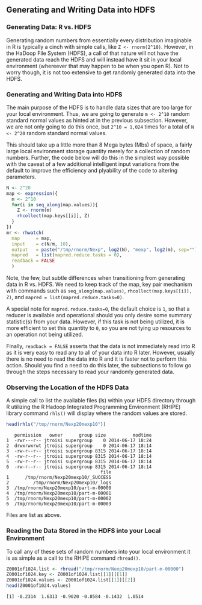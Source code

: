 ## Generating and Writing Data into HDFS ##

### Generating Data: R vs. HDFS ###

Generating random numbers from essentially every distribution imaginable in R is typically a cinch with simple calls, like `Z <- rnorm(2^10)`. However, in the HaDoop File System (HDFS), a call of that nature will not have the generated data reach the HDFS and will instead have it sit in your local environment (whereever that may happen to be when you open R). Not to worry though, it is not too extensive to get randomly generated data into the HDFS.

### Generating and Writing Data into HDFS ###

The main purpose of the HDFS is to handle data sizes that are too large for your local environment. Thus, we are going to generate `m <- 2^10` random standard normal values as hinted at in the previous subsection. However, we are not only going to do this once, but `2^10 = 1,024` times for a total of `N <- 2^20` random standard normal values.

This should take up a little more than 8 Mega bytes (Mbs) of space, a fairly large local environment storage quantity merely for a collection of random numbers. Further, the code below will do this in the simplest way possible with the caveat of a few additional intelligent input variations from the default to improve the efficiency and plyability of the code to altering parameters.

```r
N <- 2^20
map <- expression({
  m <- 2^10
  for(i in seq_along(map.values)){
    Z <- rnorm(m)
    rhcollect(map.keys[[i]], Z)
  }
})
mr <- rhwatch(
  map      = map,
  input    = c(N/m, 10), 
  output   = paste("/tmp/rnorm/Nexp", log2(N), "mexp", log2(m), sep=""),
  mapred   = list(mapred.reduce.tasks = 0),
  readback = FALSE
  )
```

Note, the few, but subtle differences when transitioning from generating data in R vs. HDFS. We need to keep track of the map, key pair mechanism with commands such as `seq_along(map.values)`, `rhcollect(map.keys[[i]], Z)`, and `mapred = list(mapred.reduce.tasks=0)`.

A special note for `mapred.reduce.tasks=0`, the default choice is `1`, so that a reducer is available and operational should you only desire some summary statistic(s) from your data. However, if this task is not being utilized, it is more efficient to set this quantity to `0`, so you are not tying up resources to an operation not being utilized.

Finally, `readback = FALSE` asserts that the data is not immediately read into R as it is very easy to read any to all of your data into R later. However, usually there is no need to read the data into R and it is faster not to perform this action. Should you find a need to do this later, the subsections to follow go through the steps necessary to read your randomly generated data.

### Observing the Location of the HDFS Data ###

A simple call to list the available files (ls) within your HDFS directory through R utilizing the R Hadoop Integrated Programming Environment (RHIPE) library command `rhls()` will display where the random values are stored.

```r
head(rhls("/tmp/rnorm/Nexp20mexp10"))
```

```
   permission   owner      group size          modtime
1  -rwr---r-- jtroisi supergroup    0 2014-06-17 18:24
2  drwxrwxrwt jtroisi supergroup    0 2014-06-17 18:14
3  -rw-r--r-- jtroisi supergroup 8315 2014-06-17 18:14
4  -rw-r--r-- jtroisi supergroup 8315 2014-06-17 18:14
5  -rw-r--r-- jtroisi supergroup 8315 2014-06-17 18:14
6  -rw-r--r-- jtroisi supergroup 8315 2014-06-17 18:14
                                   file
1      /tmp/rnorm/Nexp20mexp10/_SUCCESS
2         /tmp/rnorm/Nexp20mexp10/_logs
3  /tmp/rnorm/Nexp20mexp10/part-m-00000
4  /tmp/rnorm/Nexp20mexp10/part-m-00001
5  /tmp/rnorm/Nexp20mexp10/part-m-00002
6  /tmp/rnorm/Nexp20mexp10/part-m-00003
```
Files are list as above.

### Reading the Data Stored in the HDFS into your Local Environment ###

To call any of these sets of random numbers into your local environment it is as simple as a call to the RHIPE command `rhread()`.

```r
Z0001of1024.list <- rhread("/tmp/rnorm/Nexp20mexp10/part-m-00000")
Z0001of1024.key <- Z0001of1024.list[[1]][[1]]
Z0001of1024.values <- Z0001of1024.list[[1]][[2]]
head(Z0001of1024.values)
```


```
[1] -0.2314  1.6313 -0.9020 -0.8584 -0.1432  1.0514
```


